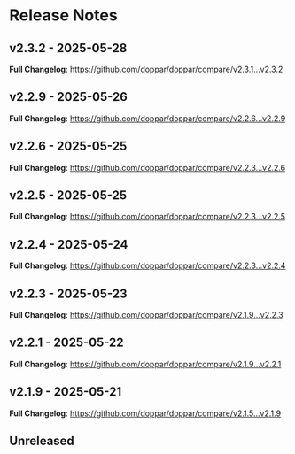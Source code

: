 # Release Notes

## v2.3.2 - 2025-05-28

**Full Changelog**: https://github.com/doppar/doppar/compare/v2.3.1...v2.3.2

## v2.2.9 - 2025-05-26

**Full Changelog**: https://github.com/doppar/doppar/compare/v2.2.6...v2.2.9

## v2.2.6 - 2025-05-25

**Full Changelog**: https://github.com/doppar/doppar/compare/v2.2.3...v2.2.6

## v2.2.5 - 2025-05-25

**Full Changelog**: https://github.com/doppar/doppar/compare/v2.2.3...v2.2.5

## v2.2.4 - 2025-05-24

**Full Changelog**: https://github.com/doppar/doppar/compare/v2.2.3...v2.2.4

## v2.2.3 - 2025-05-23

**Full Changelog**: https://github.com/doppar/doppar/compare/v2.1.9...v2.2.3

## v2.2.1 - 2025-05-22

**Full Changelog**: https://github.com/doppar/doppar/compare/v2.1.9...v2.2.1

## v2.1.9 - 2025-05-21

**Full Changelog**: https://github.com/doppar/doppar/compare/v2.1.5...v2.1.9

## Unreleased
